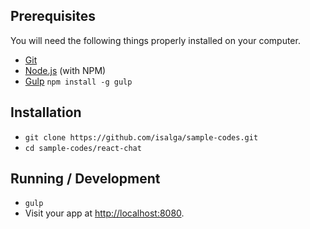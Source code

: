 ## Prerequisites

You will need the following things properly installed on your computer.

* [Git](http://git-scm.com/)
* [Node.js](http://nodejs.org/) (with NPM)
* [Gulp](http://gulpjs.com/) `npm install -g gulp`

## Installation

* `git clone https://github.com/isalga/sample-codes.git`
* `cd sample-codes/react-chat`

## Running / Development

* `gulp`
* Visit your app at [http://localhost:8080](http://localhost:8080).